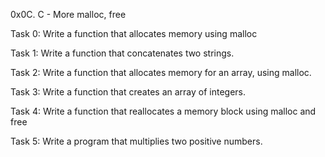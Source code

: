 0x0C. C - More malloc, free

Task 0: Write a function that allocates memory using malloc

Task 1: Write a function that concatenates two strings.

Task 2: Write a function that allocates memory for an array, using malloc.

Task 3: Write a function that creates an array of integers.

Task 4: Write a function that reallocates a memory block using malloc and free

Task 5: Write a program that multiplies two positive numbers.

